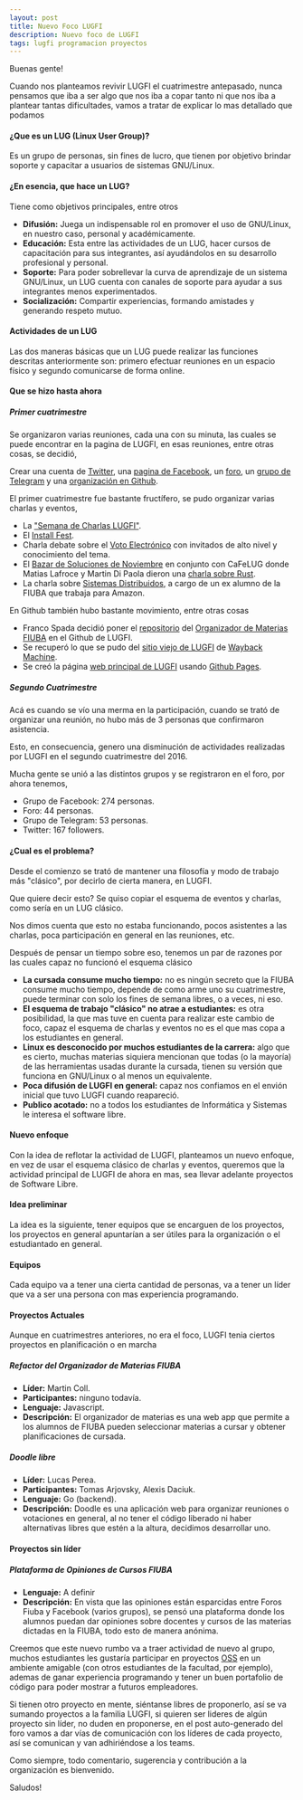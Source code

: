 ```yaml
---
layout: post
title: Nuevo Foco LUGFI
description: Nuevo foco de LUGFI
tags: lugfi programacion proyectos
---
```


Buenas gente!  

Cuando nos planteamos revivir LUGFI el cuatrimestre antepasado, nunca pensamos que iba a ser algo que nos iba a
copar tanto ni que nos iba a plantear tantas dificultades, vamos a tratar de explicar lo mas detallado que podamos


#### ¿Que es un LUG (Linux User Group)?

Es un grupo de personas, sin fines de lucro, que tienen por objetivo brindar soporte y capacitar a
usuarios de sistemas GNU/Linux.

#### ¿En esencia, que hace un LUG?

Tiene como objetivos principales, entre otros

*   **Difusión:**  Juega un indispensable rol en promover el uso de GNU/Linux, en nuestro caso, personal y académicamente.
*   **Educación:** Esta entre las actividades de un LUG, hacer cursos de capacitación para sus integrantes, así ayudándolos en su desarrollo profesional y personal.
*   **Soporte:** Para poder sobrellevar la curva de aprendizaje de un sistema GNU/Linux, un LUG cuenta con canales de soporte para ayudar a sus integrantes menos experimentados.
*   **Socialización:** Compartir experiencias, formando amistades y generando respeto mutuo.


#### Actividades de un LUG

Las dos maneras básicas que un LUG puede realizar las funciones descritas anteriormente son: primero efectuar reuniones en un espacio físico y segundo comunicarse de forma online.

#### Que se hizo hasta ahora
##### Primer cuatrimestre

Se organizaron varias reuniones, cada una con su minuta, las cuales se puede encontrar en la pagina de LUGFI, en esas reuniones, entre otras cosas, se decidió,

Crear una cuenta de [Twitter](https://twitter.com/LUGFI_Oficial), una 
                    [pagina de Facebook](https://www.facebook.com/groups/lugfi/), un 
                    [foro](https://foro.lug.fi.uba.ar/), un 
                    [grupo de Telegram](https://telegram.me/joinchat/AHsQQT-zSbFrpCbq09ojpw) y una 
                    [organización en Github](https://github.com/lugfi).

El primer cuatrimestre fue bastante fructífero, se pudo organizar varias charlas y eventos,

*   La ["Semana de Charlas LUGFI"](https://lugfi.github.io/2016/08/16/semana-lugfi-2016.html).
*   El [Install Fest](https://lugfi.github.io/2016/09/07/dia-instalaciones-septiembre-2016.html).
*   Charla debate sobre el [Voto Electrónico](https://lugfi.github.io/2016/10/24/voto-electronico-en-debate.html) con invitados de alto nivel y conocimiento del tema.
*   El [Bazar de Soluciones de Noviembre](https://lugfi.github.io/2016/11/15/bazar-de-soluciones-noviembre-2016.html) en conjunto con CaFeLUG donde Matias Lafroce y Martin Di Paola dieron una [charla sobre Rust](https://www.youtube.com/watch?v=LvH3mlEdwKM).
*   La charla sobre [Sistemas Distribuidos](https://lugfi.github.io/2016/11/25/sistemas-distribuidos-en-la-industria.html), a cargo de un ex alumno de la FIUBA que trabaja para Amazon.    


En Github también hubo bastante movimiento, entre otras cosas

*   Franco Spada decidió poner el [repositorio](https://github.com/lugfi/organizador-fiuba) del [Organizador de Materias FIUBA](https://lugfi.github.io/organizador-fiuba/) en el Github de LUGFI.
*   Se recuperó lo que se pudo del [sitio viejo de LUGFI](https://lugfi.github.io/lugfi-classic/) de [Wayback Machine](https://archive.org/web/).
*   Se creó la página [web principal de LUGFI](https://lugfi.github.io/) usando [Github Pages](https://pages.github.com/).



##### Segundo Cuatrimestre

Acá es cuando se vío una merma en la participación, cuando se trató de organizar una reunión, no hubo más de 3
personas que confirmaron asistencia.

Esto, en consecuencia, genero una disminución de actividades realizadas por LUGFI en el segundo cuatrimestre del 2016.


Mucha gente se unió a las distintos grupos y se registraron en el foro, por ahora tenemos,

*   Grupo de Facebook: 274 personas.
*   Foro: 44 personas.
*   Grupo de Telegram: 53 personas.
*   Twitter: 167 followers.  


#### ¿Cual es el problema?

Desde el comienzo se trató de mantener una filosofía y modo de trabajo más "clásico", por decirlo de cierta manera, en LUGFI.

Que quiere decir esto? Se quiso copiar el esquema de eventos y charlas, como sería en un LUG clásico.

Nos dimos cuenta que esto no estaba funcionando, pocos asistentes a las charlas, poca participación en general en las reuniones, etc.

Después de pensar un tiempo sobre eso, tenemos un par de razones por las cuales capaz no funcionó el esquema clásico

*   **La cursada consume mucho tiempo:** no es ningún secreto que la FIUBA consume mucho tiempo, depende de como arme uno su cuatrimestre, puede terminar con solo los fines de semana libres, o a veces, ni eso.
*   **El esquema de trabajo "clásico" no atrae a estudiantes:** es otra posibilidad, la que mas tuve en cuenta para realizar este cambio de foco, capaz el esquema de charlas y eventos no es el que mas copa a los estudiantes en general.
*   **Linux es desconocido por muchos estudiantes de la carrera:** algo que es cierto, muchas materias siquiera mencionan que todas (o la mayoría) de las herramientas usadas durante la cursada, tienen su versión que funciona en GNU/Linux o al menos un equivalente.
*   **Poca difusión de LUGFI en general:** capaz nos confiamos en el envión inicial que tuvo LUGFI cuando reapareció.
*   **Publico acotado:** no a todos los estudiantes de Informática y Sistemas le interesa el software libre.

#### Nuevo enfoque

Con la idea de reflotar la actividad de LUGFI, planteamos un nuevo enfoque, en vez de usar el esquema clásico de charlas y eventos, queremos que la actividad principal de LUGFI de ahora en mas, sea llevar adelante proyectos de Software Libre.


#### Idea preliminar

La idea es la siguiente, tener equipos que se encarguen de los proyectos, los proyectos en general apuntarían a ser útiles para la organización o el estudiantado en general.

#### Equipos

Cada equipo va a tener una cierta cantidad de personas, va a tener un líder que va a ser una persona con mas experiencia programando. 


#### Proyectos Actuales

Aunque en cuatrimestres anteriores, no era el foco, LUGFI tenia ciertos proyectos en planificación o en marcha

##### Refactor del Organizador de Materias FIUBA

*   **Líder:** Martin Coll.
*   **Participantes:** ninguno todavía.
*   **Lenguaje:** Javascript.
*   **Descripción:** El organizador de materias es una web app que permite a los alumnos de FIUBA pueden seleccionar materias a cursar y obtener planificaciones de cursada.

##### Doodle libre
*   **Líder:** Lucas Perea.
*   **Participantes:** Tomas Arjovsky, Alexis Daciuk.
*   **Lenguaje:** Go (backend).
*   **Descripción:**  Doodle es una aplicación web para organizar reuniones o votaciones en general, al no tener el código liberado ni haber alternativas libres que estén a la altura, decidimos desarrollar uno.


#### Proyectos sin líder

##### Plataforma de Opiniones de Cursos FIUBA

*   **Lenguaje:** A definir
*   **Descripción:** En vista que las opiniones están esparcidas entre Foros Fiuba y Facebook (varios grupos), se pensó una plataforma donde los alumnos puedan dar opiniones sobre docentes y cursos de las materias dictadas en la FIUBA, todo esto de manera anónima.


Creemos que este nuevo rumbo va a traer actividad de nuevo al grupo, muchos estudiantes les gustaría participar en proyectos [OSS](https://es.wikipedia.org/wiki/Software_de_c%C3%B3digo_abierto) en un ambiente amigable (con otros estudiantes de la facultad, por ejemplo), ademas de ganar experiencia programando y tener un buen portafolio de código para poder mostrar a futuros empleadores.


Si tienen otro proyecto en mente, siéntanse libres de proponerlo, así se va sumando proyectos a la familia LUGFI, si quieren ser lideres de algún proyecto sin líder, no duden en proponerse, en el post auto-generado del foro vamos a dar vías de comunicación con los líderes de cada proyecto, así se comunican y van adhiriéndose a los teams.

Como siempre, todo comentario, sugerencia y contribución a la organización es bienvenido.

Saludos!


